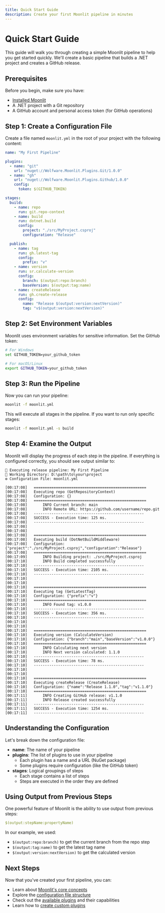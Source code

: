 ```yaml
---
title: Quick Start Guide
description: Create your first Moonlit pipeline in minutes
---
```


# Quick Start Guide

This guide will walk you through creating a simple Moonlit pipeline to help you get started quickly. We'll create a basic pipeline that builds a .NET project and creates a GitHub release.

## Prerequisites

Before you begin, make sure you have:

- [Installed Moonlit](./installation.md)
- A .NET project with a Git repository
- A GitHub account and personal access token (for GitHub operations)

## Step 1: Create a Configuration File

Create a file named `moonlit.yml` in the root of your project with the following content:

```yaml
name: "My First Pipeline"

plugins:
  - name: "git"
    url: "nuget://Wolfware.Moonlit.Plugins.Git/1.0.0"
  - name: "gh"
    url: "nuget://Wolfware.Moonlit.Plugins.Github/1.0.0"
    config:
      token: $(GITHUB_TOKEN)

stages:
  build:
    - name: repo
      run: git.repo-context
    - name: build
      run: dotnet.build
      config:
        project: "./src/MyProject.csproj"
        configuration: "Release"

  publish:
    - name: tag
      run: gh.latest-tag
      config:
        prefix: "v"
    - name: version
      run: sr.calculate-version
      config:
        branch: $(output:repo:branch)
        baseVersion: $(output:tag:name)
    - name: createRelease
      run: gh.create-release
      config:
        name: "Release $(output:version:nextVersion)"
        tag: "v$(output:version:nextVersion)"
```

## Step 2: Set Environment Variables

Moonlit uses environment variables for sensitive information. Set the GitHub token:

```bash
# For Windows
set GITHUB_TOKEN=your_github_token

# For macOS/Linux
export GITHUB_TOKEN=your_github_token
```

## Step 3: Run the Pipeline

Now you can run your pipeline:

```bash
moonlit -f moonlit.yml
```

This will execute all stages in the pipeline. If you want to run only specific stages:

```bash
moonlit -f moonlit.yml -s build
```

## Step 4: Examine the Output

Moonlit will display the progress of each step in the pipeline. If everything is configured correctly, you should see output similar to:

```
🚀 Executing release pipeline: My First Pipeline
📁 Working Directory: D:\path\to\your\project
⚙ Configuration File: moonlit.yml

[00:17:08]   ===================================================
[00:17:08]   Executing repo (GetRepositoryContext)
[00:17:08]   Configuration: {}
[00:17:08]   ===================================================
[00:17:08]       INFO Current branch: main
[00:17:08]       INFO Remote URL: https://github.com/username/repo.git
[00:17:08]   --------------------------------------------------
[00:17:08]   SUCCESS - Execution time: 125 ms.
[00:17:08]   --------------------------------------------------
[00:17:08]              
[00:17:08]              
[00:17:08]   ===================================================
[00:17:08]   Executing build (DotNetBuildMiddleware)
[00:17:08]   Configuration: {"project":"./src/MyProject.csproj","configuration":"Release"}
[00:17:08]   ===================================================
[00:17:09]       INFO Building project: ./src/MyProject.csproj
[00:17:10]       INFO Build completed successfully
[00:17:10]   --------------------------------------------------
[00:17:10]   SUCCESS - Execution time: 2105 ms.
[00:17:10]   --------------------------------------------------
[00:17:10]              
[00:17:10]              
[00:17:10]   ===================================================
[00:17:10]   Executing tag (GetLatestTag)
[00:17:10]   Configuration: {"prefix":"v"}
[00:17:10]   ===================================================
[00:17:10]       INFO Found tag: v1.0.0
[00:17:10]   --------------------------------------------------
[00:17:10]   SUCCESS - Execution time: 356 ms.
[00:17:10]   --------------------------------------------------
[00:17:10]              
[00:17:10]              
[00:17:10]   ===================================================
[00:17:10]   Executing version (CalculateVersion)
[00:17:10]   Configuration: {"branch":"main","baseVersion":"v1.0.0"}
[00:17:10]   ===================================================
[00:17:10]       INFO Calculating next version
[00:17:10]       INFO Next version calculated: 1.1.0
[00:17:10]   --------------------------------------------------
[00:17:10]   SUCCESS - Execution time: 78 ms.
[00:17:10]   --------------------------------------------------
[00:17:10]              
[00:17:10]              
[00:17:10]   ===================================================
[00:17:10]   Executing createRelease (CreateRelease)
[00:17:10]   Configuration: {"name":"Release 1.1.0","tag":"v1.1.0"}
[00:17:10]   ===================================================
[00:17:11]       INFO Creating GitHub release: v1.1.0
[00:17:11]       INFO Release created successfully
[00:17:11]   --------------------------------------------------
[00:17:11]   SUCCESS - Execution time: 1254 ms.
[00:17:11]   --------------------------------------------------
```

## Understanding the Configuration

Let's break down the configuration file:

- **name**: The name of your pipeline
- **plugins**: The list of plugins to use in your pipeline
  - Each plugin has a name and a URL (NuGet package)
  - Some plugins require configuration (like the GitHub token)
- **stages**: Logical groupings of steps
  - Each stage contains a list of steps
  - Steps are executed in the order they are defined

## Using Output from Previous Steps

One powerful feature of Moonlit is the ability to use output from previous steps:

```yaml
$(output:stepName:propertyName)
```

In our example, we used:
- `$(output:repo:branch)` to get the current branch from the repo step
- `$(output:tag:name)` to get the latest tag name
- `$(output:version:nextVersion)` to get the calculated version

## Next Steps

Now that you've created your first pipeline, you can:

- Learn about [Moonlit's core concepts](./concepts/how-it-works.md)
- Explore the [configuration file structure](../reference/config-file.md)
- Check out the [available plugins](../plugins/) and their capabilities
- Learn how to [create custom plugins](./advanced/custom-plugins.md)
